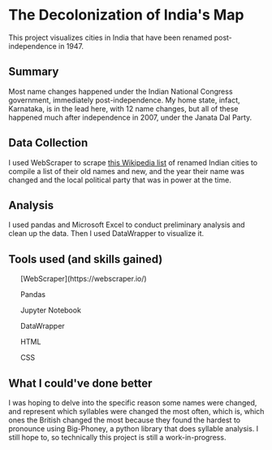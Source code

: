 # The Decolonization of India's Map
This project visualizes cities in India that have been renamed post-independence in 1947. 

## Summary 
Most name changes happened under the Indian National Congress government, immediately post-independence. My home state, infact, Karnataka, is in the lead here, with 12 name changes, but all of these happened much after independence in 2007, under the Janata Dal Party. 

## Data Collection
I used WebScraper to scrape [this Wikipedia list](https://en.wikipedia.org/wiki/Renaming_of_cities_in_India) of renamed Indian cities to compile a list of their old names and new, and the year their name was changed and the local political party that was in power at the time. 

## Analysis
I used pandas and Microsoft Excel to conduct preliminary analysis and clean up the data. Then I used DataWrapper to visualize it. 

## Tools used (and skills gained)
<ul>[WebScraper](https://webscraper.io/) </ul>
<ul>Pandas</ul>
<ul>Jupyter Notebook</ul>
<ul>DataWrapper</ul>
<ul>HTML</ul>
<ul>CSS</ul> 

## What I could've done better
I was hoping to delve into the specific reason some names were changed, and represent which syllables were changed the most often, which is, which ones the British changed the most because they found the hardest to pronounce using Big-Phoney, a python library that does syllable analysis. I still hope to, so technically this project is still a work-in-progress. 
